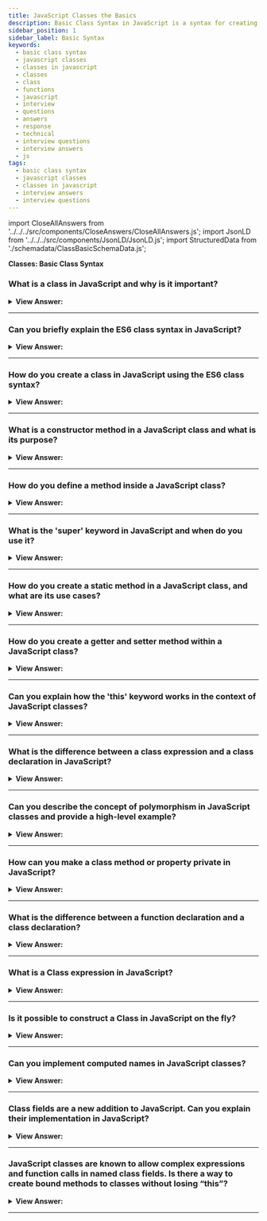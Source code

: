 ```yaml
---
title: JavaScript Classes the Basics
description: Basic Class Syntax in JavaScript is a syntax for creating a class in JavaScript. Classes are a template for creating objects.
sidebar_position: 1
sidebar_label: Basic Syntax
keywords:
  - basic class syntax
  - javascript classes
  - classes in javascript
  - classes
  - class
  - functions
  - javascript
  - interview
  - questions
  - answers
  - response
  - technical
  - interview questions
  - interview answers
  - js
tags:
  - basic class syntax
  - javascript classes
  - classes in javascript
  - interview answers
  - interview questions
---
```


import CloseAllAnswers from '../../../src/components/CloseAnswers/CloseAllAnswers.js';
import JsonLD from '../../../src/components/JsonLD/JsonLD.js';
import StructuredData from './schemadata/ClassBasicSchemaData.js';

<JsonLD data={StructuredData} />

<head>
  <title>Basic Class Syntax | JavaScript Frontend Phone Interview</title>
</head>

**Classes: Basic Class Syntax**

<CloseAllAnswers />

### What is a class in JavaScript and why is it important?

<details>
  <summary><strong>View Answer:</strong></summary>
  <div>
  <div><strong>Interview Response:</strong> A class in JavaScript is a blueprint for creating objects with shared properties and methods. It provides a convenient way to encapsulate related code, enabling inheritance, promoting code reuse, and improving readability.
</div><br />
  <div><strong>Technical Response:</strong> Classes are a template for creating objects. They encapsulate data with code to work on that data. Classes in JS are built on prototypes and have the same syntax and semantics that do not get shared with ES5 class-like semantics. Classes are, in fact, "special functions", and just as you can define function expressions and function declarations, the class syntax has two components: class expressions and class declarations.
</div><br />
  <div><strong className="codeExample">Code Example:</strong><br /><br />

  <div></div>

```js
class MyClass {
  // class methods
  constructor() { ... }
  method1() { ... }
  method2() { ... }
  method3() { ... }
  ...
}
```

  </div>
  </div>
</details>

---

### Can you briefly explain the ES6 class syntax in JavaScript?

<details>
  <summary><strong>View Answer:</strong></summary>
  <div>
  <div><strong>Interview Response:</strong> ES6 class syntax is a cleaner, more concise way to create classes in JavaScript, using the 'class' keyword, constructors, and methods. It simplifies inheritance and improves code readability.
  </div>
  </div>
</details>

---

### How do you create a class in JavaScript using the ES6 class syntax?

<details>
  <summary><strong>View Answer:</strong></summary>
  <div>
  <div><strong>Interview Response:</strong> To create a class in JavaScript using ES6 syntax, use the 'class' keyword, followed by the class name, and then define a constructor and methods inside the class body using curly braces.
  </div><br />
  <div><strong className="codeExample">Code Example:</strong><br /><br />

  <div></div>

```js
class MyClass {
  // constructor
  constructor() {
    // do something
  }

  // methods
  method1() {
    // do something
  }

  method2() {
    // do something
  }
}
```

  </div>
  </div>
</details>

---

### What is a constructor method in a JavaScript class and what is its purpose?

<details>
  <summary><strong>View Answer:</strong></summary>
  <div>
  <div><strong>Interview Response:</strong> A constructor method in a JavaScript class is a special function that initializes new objects. It sets default properties and behaviors for instances created from the class.
  </div><br />
  <div><strong className="codeExample">Code Example:</strong><br /><br />

  <div></div>

```js

class UserClass {

  constructor(name) {
    this.name = name;
  }

  sayHi() {
    console.log(`Hello, ${this.name}`);
  }

}

// Usage:
let user = new UserClass("Javascript!");
user.sayHi(); // Hello, JavaScript!
```

  </div>
  </div>
</details>

---

### How do you define a method inside a JavaScript class?

<details>
  <summary><strong>View Answer:</strong></summary>
  <div>
  <div><strong>Interview Response:</strong> To define a method inside a JavaScript class, write the method name followed by parentheses and curly braces, containing the method's logic, within the class body. There is no need for the 'function' keyword in classes.
  </div><br />
  <div><strong className="codeExample">Code Example:</strong><br /><br />

  <div></div>

```js
class MyClass {
  constructor() {
    this.name = "JavaScript!";
  }

  // This is a Class method
  sayHello() {
    return "Hello, my name is " + this.name; // Hello, my name is JavaScript!
  }
}
```

  </div>
  </div>
</details>

---

### What is the 'super' keyword in JavaScript and when do you use it?

<details>
  <summary><strong>View Answer:</strong></summary>
  <div>
  <div><strong>Interview Response:</strong> The 'super' keyword in JavaScript refers to the parent class, used within a subclass constructor to call the parent constructor, ensuring proper inheritance of properties and methods.
  </div><br />
  <div><strong className="codeExample">Code Example:</strong><br /><br />

  <div></div>

```js
class Car {
  constructor(brand) {
    this.carname = brand;
  }
  present() {
    return 'I have a ' + this.carname;
  }
}

class Model extends Car {
  constructor(brand, mod) {
    super(brand); // calling super
    this.model = mod;
  }
  show() {
    return this.present() + ', it is a ' + this.model;
  }
}

mycar = new Model("Ford", "Mustang");
console.log(mycar.present()); // I have a Ford
console.log(mycar.show()); // I have a Ford, it is a Mustang
```

  </div>
  </div>
</details>

---

### How do you create a static method in a JavaScript class, and what are its use cases?

<details>
  <summary><strong>View Answer:</strong></summary>
  <div>
  <div><strong>Interview Response:</strong> To create a static method in a JavaScript class, you use the 'static' keyword before the method definition. Static methods are called on the class itself, not instances, often used for utility functions or factory methods.
  </div><br />
  <div><strong className="codeExample">Code Example:</strong><br /><br />

  <div></div>

```js
class MathUtils {
  static multiply(a, b) {
    return a * b;
  }
}

console.log(MathUtils.multiply(2, 3)); // Output: 6
```

  </div>
  </div>
</details>

---

### How do you create a getter and setter method within a JavaScript class?

<details>
  <summary><strong>View Answer:</strong></summary>
  <div>
  <div><strong>Interview Response:</strong> In a JavaScript class, you create getter and setter methods using 'get' and 'set' keywords before method names. Getters retrieve property values, while setters update property values while enforcing validation or triggering side effects.
  </div><br />
  <div><strong className="codeExample">Code Example:</strong><br /><br />

  <div></div>

```js
class Circle {
  constructor(radius) {
    this.radius = radius;
  }

  get diameter() {
    return this.radius * 2;
  }

  set diameter(diameter) {
    this.radius = diameter / 2;
  }
}

const circle = new Circle(5);
console.log(circle.diameter); // Output: 10

circle.diameter = 14;
console.log(circle.radius); // Output: 7
```

  </div>
  </div>
</details>

---

### Can you explain how the 'this' keyword works in the context of JavaScript classes?

<details>
  <summary><strong>View Answer:</strong></summary>
  <div>
  <div><strong>Interview Response:</strong> The 'this' keyword in JavaScript classes refers to the instance of the class that called the method. It can be used to access and modify instance properties and methods within the class.
  </div><br />
  <div><strong className="codeExample">Code Example:</strong><br /><br />

  <div></div>

```js
class Person {
  constructor(name) {
    this.name = name; // using the this keyword
  }

  sayHello() {
    console.log(`Hello, my name is ${this.name}!.`); // using the this keyword
  }
}

const person1 = new Person('JavaScript');
person1.sayHello(); // Output: Hello, my name is JavaScript!

const person2 = new Person('Joe');
person2.sayHello(); // Output: Hello, my name is Joe.

```

  </div>
  </div>
</details>

---

### What is the difference between a class expression and a class declaration in JavaScript?

<details>
  <summary><strong>View Answer:</strong></summary>
  <div>
  <div><strong>Interview Response:</strong> A class declaration in JavaScript defines a named class using the class keyword, while a class expression creates an unnamed or named class without requiring the class keyword. Class expressions are typically used in variable assignments, as arguments, or inside other expressions.
  </div><br />
  <div><strong className="codeExample">Code Example:</strong><br /><br />

  <div></div>

**Class Expression**

```js
const MyClass = class {
  constructor() {
    this.name = "MyClass";
  }
};
```

**Class Declaration**

```js
class MyClass {
  constructor() {
    this.name = "MyClass";
  }
};
```

  </div>
  </div>
</details>

---

### Can you describe the concept of polymorphism in JavaScript classes and provide a high-level example?

<details>
  <summary><strong>View Answer:</strong></summary>
  <div>
  <div><strong>Interview Response:</strong> Polymorphism in JavaScript classes refers to the ability of different classes to share a common interface, allowing objects of different classes to be used interchangeably. Example: Shape classes (Circle, Square) sharing a calculateArea() method
  </div><br />
  <div><strong className="codeExample">Code Example:</strong><br /><br />

  <div></div>

```js
class Shape {
  calculateArea() {
    // Common interface for calculating area
  }
}

class Circle extends Shape {
  constructor(radius) {
    super();
    this.radius = radius;
  }

  calculateArea() {
    return Math.PI * this.radius ** 2;
  }
}

class Square extends Shape {
  constructor(sideLength) {
    super();
    this.sideLength = sideLength;
  }

  calculateArea() {
    return this.sideLength ** 2;
  }
}

// Usage
const circle = new Circle(5);
const square = new Square(4);

console.log(circle.calculateArea()); // Output: 78.53981633974483
console.log(square.calculateArea()); // Output: 16
```

  </div>
  </div>
</details>

---

### How can you make a class method or property private in JavaScript?

<details>
  <summary><strong>View Answer:</strong></summary>
  <div>
  <div><strong>Interview Response:</strong> In JavaScript, you can make a class method or property private by using the hash (#) symbol before its name. Private methods and properties are only accessible within the class they're defined in.
  </div><br />
  <div><strong className="codeExample">Code Example:</strong><br /><br />

  <div></div>

```javascript
class MyClass {
  #privateProperty = "I'm private!";

  #privateMethod() {
    return 'Hello from private method!';
  }

  usePrivate() {
    return this.#privateMethod() + ' ' + this.#privateProperty;
  }
}

let instance = new MyClass();
console.log(instance.usePrivate()); // "Hello from private method! I'm private!"
// console.log(instance.#privateMethod()); // This would throw an error
// console.log(instance.#privateProperty); // This would also throw an error
```

In this code, `#privateProperty` and `#privateMethod` are private, meaning they can only be accessed from within the `MyClass` class. The `usePrivate` method is public and can access the private members. If you uncomment the last two lines and try to access the private members directly, JavaScript will throw an error.

  </div>
  </div>
</details>

---

### What is the difference between a function declaration and a class declaration?

<details>
  <summary><strong>View Answer:</strong></summary>
  <div>
  <div><strong>Interview Response:</strong> A significant difference between a function declaration and a class declaration is that a function declaration gets hoisted, and class declarations are not. Another difference is that those function declarations get declared at any point in your code.
</div><br />
  <div><strong className="codeExample">Code Example:</strong><br /><br />

  <div></div>

```js
const p = new Rectangle(); // ReferenceError

class Rectangle {}

////////////////////////////////////

console.log("Square Feet: " + rectSqFt(60,30))
// no error, returns Square Feet: 1800

// Function Declaration
function rectSqFt(height, width) {  function gets hoisted / initialized
    let squareFeet = height * width;
    return squareFeet;
}
```

:::note
You first need to declare your class and then access it. Otherwise, code like the following throw a Reference Error.
:::

  </div>
  </div>
</details>

---

### What is a Class expression in JavaScript?

<details>
  <summary><strong>View Answer:</strong></summary>
  <div>
  <div><strong>Interview Response:</strong> A class expression is another way to define a class. Class expressions can be named or unnamed. The name given to a named class expression is local to the class's body. (it can be retrieved through the class's (not an instance) name property, though). In a named class expression, it is visible inside the class only.
</div><br />
  <div><strong className="codeExample">Code Example:</strong><br /><br />

  <div></div>

```js
// unnamed
let Rectangle = class {
  constructor(height, width) {
    this.height = height;
    this.width = width;
  }
};

console.log(Rectangle.name);
// output: "Rectangle"

// named
let Rectangle = class Rectangle2 {
  constructor(height, width) {
    this.height = height;
    this.width = width;
  }
};

console.log(Rectangle.name);
// output: "Rectangle2"

console.log(Rectangle2);
// error, Rectangle2 name is not visible outside of the class
```

  </div>
  </div>
</details>

---

### Is it possible to construct a Class in JavaScript on the fly?

<details>
  <summary><strong>View Answer:</strong></summary>
  <div>
  <div><strong>Interview Response:</strong> Yes, it is accomplished by returning a class from a function and using the new operator to obtain a new class.
</div><br />
  <div><strong className="codeExample">Code Example:</strong><br /><br />

  <div></div>

```js
function makeClass(phrase, name) {
  // declare a class and return it
  return class {
    sayHi() {
      console.log(`${phrase}`);
    }
    sayHello() {
      console.log(`${phrase}, ${name}`);
    }
  };
}

// Create a new class
let User = makeClass('Hello', 'Jane');

new User().sayHi(); // Hello

new User().sayHello(); // Hello, Jane
```

  </div>
  </div>
</details>

---

### Can you implement computed names in JavaScript classes?

<details>
  <summary><strong>View Answer:</strong></summary>
  <div>
  <div><strong>Interview Response:</strong> Yes, you can implement computed names in JavaScript classes in the same fashion as in Object literals.
</div><br />
  <div><strong className="codeExample">Code Example:</strong><br /><br />

  <div></div>

```js
// Class Implementation
class User {
  ['say' + 'Hi']() {
    console.log('Hello');
  }
}

new User().sayHi(); // hello

// Computed property names (ES2015)
let prop = 'foo';
let o = {
  [prop]: 'hey',
  ['b' + 'ar']: 'there',
};
```

  </div>
  </div>
</details>

---

### Class fields are a new addition to JavaScript. Can you explain their implementation in JavaScript?

<details>
  <summary><strong>View Answer:</strong></summary>
  <div>
  <div><strong>Interview Response:</strong> Yes, class fields are a syntax that allows us to add properties to a class. It is implemented by adding a name property to a class and assigning a value to that property. The critical difference between class fields is that we set them on individual objects, not Class.prototype.
</div><br />
  <div><strong className="codeExample">Code Example:</strong><br /><br />

  <div></div>

```js
class User {
  name = 'John';

  sayHi() {
    console.log(`Hello, ${this.name}!`);
  }
}

new User().sayHi(); // Hello, John!

// As you can see: Class.prototype returns undefined
let user = new User();
console.log(user.name); // John
console.log(User.prototype.name); // undefined

// You can also use more complex expressions and function calls
class User {
  name = prompt('Name, please?', 'John');
}

let user = new User();
console.log(user.name); // John
```

  </div>
  </div>
</details>

---

### JavaScript classes are known to allow complex expressions and function calls in named class fields. Is there a way to create bound methods to classes without losing “this”?

<details>
  <summary><strong>View Answer:</strong></summary>
  <div>
  <div><strong>Interview Response:</strong> Yes, there are two approaches to “binding a method” to its class. They include passing a wrapper function such as setTimeout() or binding the method to the object constructor. We could use other options such as regular function declarations if necessary.
</div><br />
  <div><strong className="codeExample">Code Example:</strong><br /><br />

  <div></div>

```js
class Button {
  constructor(value) {
    // bind this.value in the constructor
    this.value = value;
  }
  click = () => {
    console.log(this.value);
  };
}

let button = new Button('hello');

setTimeout(button.click, 1000); /// hello, using setTimeout as a wrapper
```

:::note
You must use an arrow function as a method in the class, or you lose the value of “this”. Functions and class methods have their own “this”.
:::

  </div>
  </div>
</details>

---
